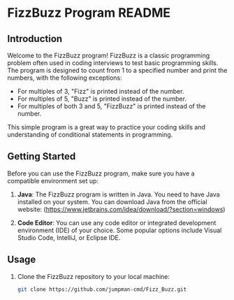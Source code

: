 # FizzBuzz Program README

## Introduction

Welcome to the FizzBuzz program! FizzBuzz is a classic programming problem often used in coding interviews to test basic programming skills. The program is designed to count from 1 to a specified number and print the numbers, with the following exceptions:

- For multiples of 3, "Fizz" is printed instead of the number.
- For multiples of 5, "Buzz" is printed instead of the number.
- For multiples of both 3 and 5, "FizzBuzz" is printed instead of the number.

This simple program is a great way to practice your coding skills and understanding of conditional statements in programming.

## Getting Started

Before you can use the FizzBuzz program, make sure you have a compatible environment set up:

1. **Java**: The FizzBuzz program is written in Java. You need to have Java installed on your system. You can download Java from the official website: (https://www.jetbrains.com/idea/download/?section=windows)

2. **Code Editor**: You can use any code editor or integrated development environment (IDE) of your choice. Some popular options include Visual Studio Code, IntelliJ, or Eclipse IDE.

## Usage

1. Clone the FizzBuzz repository to your local machine:

   ```bash
   git clone https://github.com/jumpman-cmd/Fizz_Buzz.git
